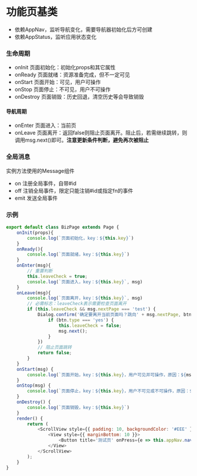 # 功能页基类
- 依赖AppNav，监听导航变化，需要导航器初始化后方可创建
- 依赖AppStatus，监听应用状态变化

### 生命周期

+ onInit	页面初始化：初始化props和其它属性
+ onReady	页面就绪：资源准备完成，但不一定可见
+ onStart	页面开始：可见，用户可操作
+ onStop	页面停止：不可见，用户不可操作
+ onDestroy	页面销毁：历史回退，清空历史等会导致销毁
#### 导航周期
+ onEnter	页面进入：当前页
+ onLeave	页面离开：返回false则阻止页面离开。阻止后，若需继续跳转，则调用msg.next()即可。**注意更新条件判断，避免再次被阻止**

### 全局消息
实例方法使用的Message组件
- on 注册全局事件，自带#id
- off 注销全局事件，限定只能注销#id或指定fn的事件
- emit 发送全局事件
### 示例
~~~js
export default class BizPage extends Page {
	onInit(props){
		console.log(`页面初始化，key：${this.key}`)
	}
	onReady(){
		console.log(`页面就绪，key：${this.key}`)
	}
	onEnter(msg){
		// 重置判断
		this.leaveCheck = true;
		console.log(`页面进入，key：${this.key}`, msg)
	}
	onLeave(msg){
		console.log(`页面离开，key：${this.key}`, msg)
		// 必需标志：leaveCheck表示需要检查页面离开
		if (this.leaveCheck && msg.nextPage === 'test') {
			Dialog.confirm('确定要离开当前页面吗？跳向' + msg.nextPage, btn => {
				if (btn.type === 'yes') {
					this.leaveCheck = false;
					msg.next();
				}
			})
			// 阻止页面跳转
			return false;
		}
	}
	onStart(msg) {
		console.log(`页面开始，key：${this.key}，用户可见并可操作，原因：${msg.type}`)
	}
	onStop(msg) {
		console.log(`页面停止，key：${this.key}，用户不可见或不可操作，原因：${msg.type}`)
	}
	onDestroy() {
		console.log(`页面销毁，key：${this.key}`)
	}
	render() {
		return (
			<ScrollView style={{ padding: 10, backgroundColor: '#EEE' }}>
				<View style={{ marginBottom: 10 }}>
					<Button title='测试页' onPress={e => this.appNav.nav('test')} />
				</View>
			</ScrollView>
		);
	}
}
~~~